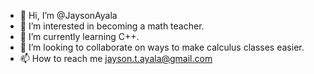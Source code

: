 - 👋 Hi, I’m @JaysonAyala
- 👀 I’m interested in becoming a math teacher.
- 🌱 I’m currently learning C++.
- 💞️ I’m looking to collaborate on ways to make calculus classes easier.
- 📫 How to reach me <jayson.t.ayala@gmail.com>

<!---
JaysonAyala/JaysonAyala is a ✨ special ✨ repository because its `README.md` (this file) appears on your GitHub profile.
You can click the Preview link to take a look at your changes.
--->
